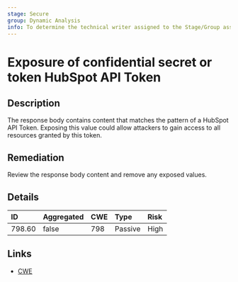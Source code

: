 ```yaml
---
stage: Secure
group: Dynamic Analysis
info: To determine the technical writer assigned to the Stage/Group associated with this page, see https://about.gitlab.com/handbook/product/ux/technical-writing/#assignments
---
```


# Exposure of confidential secret or token HubSpot API Token

## Description

The response body contains content that matches the pattern of a HubSpot API Token.
Exposing this value could allow attackers to gain access to all resources granted by this token.

## Remediation

Review the response body content and remove any exposed values.

## Details

| ID | Aggregated | CWE | Type | Risk |
|:---|:--------|:--------|:--------|:--------|
| 798.60 | false | 798 | Passive | High |

## Links

- [CWE](https://cwe.mitre.org/data/definitions/798.html)
